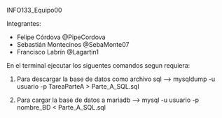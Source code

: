 INFO133_Equipo00

Integrantes: 
- Felipe Córdova @PipeCordova
- Sebastián Montecinos @SebaMonte07
- Francisco Labrín @Lagartin1

En el terminal ejecutar los siguentes comandos segun requiera:
1) Para descargar la base de datos como archivo sql --> mysqldump -u usuario -p TareaParteA > Parte_A_SQL.sql

2) Para cargar la base de datos a mariadb --> mysql -u usuario -p nombre_BD < Parte_A_SQL.sql




